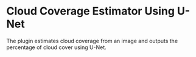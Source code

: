 # Cloud Coverage Estimator Using U-Net

The plugin estimates cloud coverage from an image and outputs the percentage of cloud cover using U-Net.
